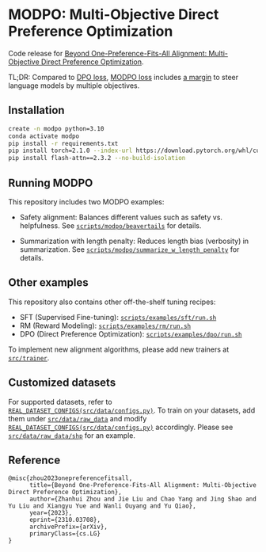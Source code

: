 # MODPO: Multi-Objective Direct Preference Optimization

Code release for [Beyond One-Preference-Fits-All Alignment: Multi-Objective Direct Preference Optimization](https://arxiv.org/pdf/2310.03708.pdf).

TL;DR: Compared to [DPO loss](https://github.com/ZHZisZZ/modpo/blob/main/src/trainer/dpo_trainer.py#L413), [MODPO loss](https://github.com/ZHZisZZ/modpo/blob/main/src/trainer/modpo_trainer.py#L142) includes [a margin](https://github.com/ZHZisZZ/modpo/blob/main/src/trainer/modpo_trainer.py#L151-L152) to steer language models by multiple objectives.

## Installation

```bash
create -n modpo python=3.10
conda activate modpo
pip install -r requirements.txt
pip install torch=2.1.0 --index-url https://download.pytorch.org/whl/cu118 
pip install flash-attn==2.3.2 --no-build-isolation
```

## Running MODPO

This repository includes two MODPO examples:

- Safety alignment: Balances different values such as safety vs. helpfulness. See [`scripts/modpo/beavertails`](https://github.com/ZHZisZZ/modpo/blob/main/scripts/modpo/beavertails) for details.

- Summarization with length penalty: Reduces length bias (verbosity) in summarization. See [`scripts/modpo/summarize_w_length_penalty`](https://github.com/ZHZisZZ/modpo/blob/main/scripts/modpo/beavertails) for details.

## Other examples

This repository also contains other off-the-shelf tuning recipes:

- SFT (Supervised Fine-tuning): [`scripts/examples/sft/run.sh`](https://github.com/ZHZisZZ/modpo/blob/main/scripts/examples/sft/run.sh)
- RM (Reward Modeling): [`scripts/examples/rm/run.sh`](https://github.com/ZHZisZZ/modpo/blob/main/scripts/examples/rm/run.sh)
- DPO (Direct Preference Optimization): [`scripts/examples/dpo/run.sh`](https://github.com/ZHZisZZ/modpo/blob/main/scripts/examples/dpo/run.sh)

To implement new alignment algorithms, please add new trainers at [`src/trainer`](https://github.com/ZHZisZZ/modpo/blob/main/src/trainer).


## Customized datasets

For supported datasets, refer to [`REAL_DATASET_CONFIGS(src/data/configs.py)`](https://github.com/ZHZisZZ/modpo/blob/main/src/data/configs.py#L19).
To train on your datasets, add them under [`src/data/raw_data`](https://github.com/ZHZisZZ/modpo/blob/main/src/data/raw_data) and modify [`REAL_DATASET_CONFIGS(src/data/configs.py)`](https://github.com/ZHZisZZ/modpo/blob/main/src/data/configs.py#L19) accordingly. Please see [`src/data/raw_data/shp`](https://github.com/ZHZisZZ/modpo/blob/main/src/data/raw_data/shp.py) for an example.

## Reference

```
@misc{zhou2023onepreferencefitsall,
      title={Beyond One-Preference-Fits-All Alignment: Multi-Objective Direct Preference Optimization}, 
      author={Zhanhui Zhou and Jie Liu and Chao Yang and Jing Shao and Yu Liu and Xiangyu Yue and Wanli Ouyang and Yu Qiao},
      year={2023},
      eprint={2310.03708},
      archivePrefix={arXiv},
      primaryClass={cs.LG}
}
```

